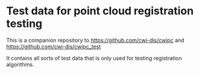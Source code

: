 # Test data for point cloud registration testing

This is a companion repository to <https://github.com/cwi-dis/cwipc> and <https://github.com/cwi-dis/cwipc_test>

It contains all sorts of test data that is only used for testing registration algorithms.

